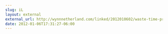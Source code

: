 ```yaml
---
slug: iL
layout: external
external_url: http://wynnnetherland.com/linked/2012010602/waste-time-productively
date: 2012-01-06T17:31:27-06:00
---
```

